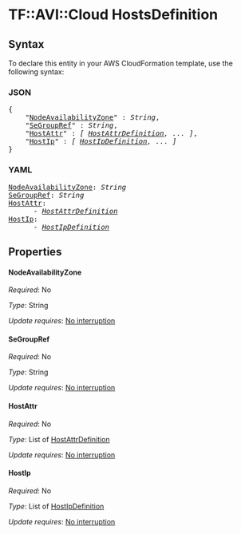 # TF::AVI::Cloud HostsDefinition

## Syntax

To declare this entity in your AWS CloudFormation template, use the following syntax:

### JSON

<pre>
{
    "<a href="#nodeavailabilityzone" title="NodeAvailabilityZone">NodeAvailabilityZone</a>" : <i>String</i>,
    "<a href="#segroupref" title="SeGroupRef">SeGroupRef</a>" : <i>String</i>,
    "<a href="#hostattr" title="HostAttr">HostAttr</a>" : <i>[ <a href="hostattrdefinition.md">HostAttrDefinition</a>, ... ]</i>,
    "<a href="#hostip" title="HostIp">HostIp</a>" : <i>[ <a href="hostipdefinition.md">HostIpDefinition</a>, ... ]</i>
}
</pre>

### YAML

<pre>
<a href="#nodeavailabilityzone" title="NodeAvailabilityZone">NodeAvailabilityZone</a>: <i>String</i>
<a href="#segroupref" title="SeGroupRef">SeGroupRef</a>: <i>String</i>
<a href="#hostattr" title="HostAttr">HostAttr</a>: <i>
      - <a href="hostattrdefinition.md">HostAttrDefinition</a></i>
<a href="#hostip" title="HostIp">HostIp</a>: <i>
      - <a href="hostipdefinition.md">HostIpDefinition</a></i>
</pre>

## Properties

#### NodeAvailabilityZone

_Required_: No

_Type_: String

_Update requires_: [No interruption](https://docs.aws.amazon.com/AWSCloudFormation/latest/UserGuide/using-cfn-updating-stacks-update-behaviors.html#update-no-interrupt)

#### SeGroupRef

_Required_: No

_Type_: String

_Update requires_: [No interruption](https://docs.aws.amazon.com/AWSCloudFormation/latest/UserGuide/using-cfn-updating-stacks-update-behaviors.html#update-no-interrupt)

#### HostAttr

_Required_: No

_Type_: List of <a href="hostattrdefinition.md">HostAttrDefinition</a>

_Update requires_: [No interruption](https://docs.aws.amazon.com/AWSCloudFormation/latest/UserGuide/using-cfn-updating-stacks-update-behaviors.html#update-no-interrupt)

#### HostIp

_Required_: No

_Type_: List of <a href="hostipdefinition.md">HostIpDefinition</a>

_Update requires_: [No interruption](https://docs.aws.amazon.com/AWSCloudFormation/latest/UserGuide/using-cfn-updating-stacks-update-behaviors.html#update-no-interrupt)

